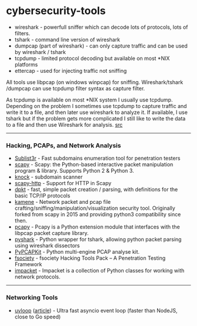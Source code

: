 # cybersecurity-tools



- wireshark - powerfull sniffer which can decode lots of protocols, lots of filters.
- tshark - command line version of wireshark
- dumpcap (part of wireshark) - can only capture traffic and can be used by wireshark / tshark
- tcpdump - limited protocol decoding but available on most *NIX platforms
- ettercap - used for injecting traffic not sniffing

All tools use libpcap (on windows winpcap) for sniffing. Wireshark/tshark /dumpcap can use tcpdump filter syntax as capture filter.

As tcpdump is available on most \*NIX system I usually use tcpdump. Depending on the problem I sometimes use tcpdump to capture traffic and write it to a file, and then later use wireshark to analyze it. If available, I use tshark but if the problem gets more complicated I still like to write the data to a file and then use Wireshark for analysis.
[src](https://networkengineering.stackexchange.com/questions/10073/difference-between-sniffer-tools)

-------------
### Hacking, PCAPs, and Network Analysis
- [Sublist3r](https://github.com/aboul3la/Sublist3r) - Fast subdomains enumeration tool for penetration testers
- [scapy](https://github.com/secdev/scapy) - Scapy: the Python-based interactive packet manipulation program & library. Supports Python 2 & Python 3.
- [knock](https://github.com/guelfoweb/knock) - subdomain scanner
- [scapy-http](https://github.com/invernizzi/scapy-http) - Support for HTTP in Scapy
- [dpkt](https://github.com/kbandla/dpkt) - fast, simple packet creation / parsing, with definitions for the basic TCP/IP protocols
- [kamene](https://github.com/phaethon/kamene) - Network packet and pcap file crafting/sniffing/manipulation/visualization security tool. Originally forked from scapy in 2015 and providing python3 compatibility since then.
- [pcapy](https://github.com/SecureAuthCorp/pcapy) - Pcapy is a Python extension module that interfaces with the libpcap packet capture library.
- [pyshark](https://github.com/KimiNewt/pyshark) - Python wrapper for tshark, allowing python packet parsing using wireshark dissectors
- [PyPCAPKit](https://github.com/JarryShaw/PyPCAPKit) - Python multi-engine PCAP analyse kit.
- [fsociety](https://github.com/Manisso/fsociety) - fsociety Hacking Tools Pack – A Penetration Testing Framework
- [impacket](https://github.com/SecureAuthCorp/impacket) - Impacket is a collection of Python classes for working with network protocols.

-------------
### Networking Tools
- [uvloop](https://github.com/MagicStack/uvloop) ([article](https://magic.io/blog/uvloop-blazing-fast-python-networking/)) - Ultra fast asyncio event loop (faster than NodeJS, close to Go speed)
